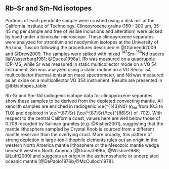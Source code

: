 ## Rb-Sr and Sm-Nd isotopes

<!--## Isotopes-->
Portions of each peridotite sample were crushed using
a disk mill at the California Institute of Technology. Clinopyroxene
grains (150--300 µm, 35-45 mg per sample and free of visible
inclusions and alteration) were picked by hand under a binocular
microscope. These clinopyroxene separates were analyzed for strontium
and neodymium isotopes at the University of Arizona, Tuscon
following the procedures described in @Otamendi2009 and @Drew2009. The samples were
spiked with mixed $^{147}$Sm-$^{150}$Nd tracers [@Wasserburg1981; @Ducea1998a].
Rb was measured on a quadrupole ICP-MS, while Sr was measured in static
multicollector mode on a VG 54 instrument. Sm was analyzed using a
static routine on a  VG Sector 54 multicollector thermal-ionization mass
spectrometer, and Nd was measured as an oxide on a multicollector VG 354
instrument. Results are presented in @tbl:isotopes_table.

<!--[[isotopes]]-->

Rb-Sr and Sm-Nd radiogenic isotope data for clinopyroxene separates show
these samples to be derived from the depleted convecting mantle.
All xenolith samples are enriched in radiogenic \ce{^{143}Nd}
($\epsilon_{\textrm{Nd}}$ from 10.3 to 11.0) and depleted in
\ce{^{87}Sr} (\ce{^{87}Sr}/\ce{^{86}Sr} of .702).
With respect to the central California
coast, values here are well below those of 0.708 recorded by Salinian
granites [e.g. @Kistler2001], suggesting that the mantle lithosphere
sampled by Crystal Knob is sourced from a different mantle reservoir
than the overlying crust.
More broadly, this pattern of strong
depletion in large-ion-lithophile elements rules out an origin in the
western North America mantle lithosphere or the
Mesozoic mantle wedge beneath western North America [@Ducea1998b; @Wilshire1988; @Luffi2009]
and suggests an origin in the asthenospheric or underplated oceanic mantle
[@DePaolo1976b;@McCulloch1978].

<!--[[isotopes_table]]-->

